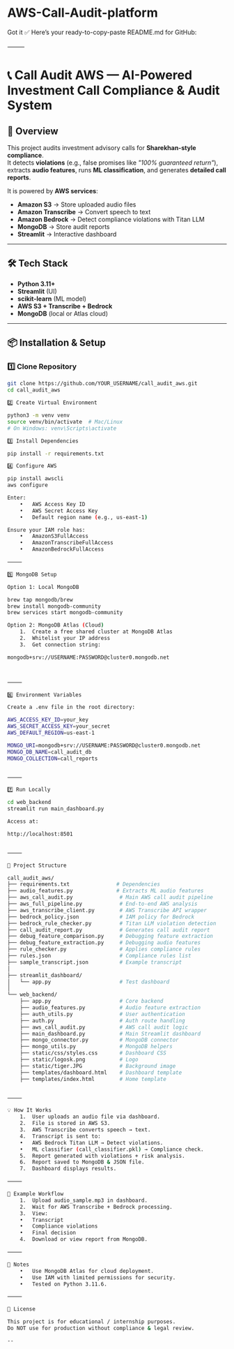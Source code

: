 # AWS-Call-Audit-platform
Got it ✅
Here’s your ready-to-copy-paste README.md for GitHub:

⸻


# 📞 Call Audit AWS — AI-Powered Investment Call Compliance & Audit System

## 📖 Overview
This project audits investment advisory calls for **Sharekhan-style compliance**.  
It detects **violations** (e.g., false promises like *"100% guaranteed return"*),  
extracts **audio features**, runs **ML classification**, and generates **detailed call reports**.  

It is powered by **AWS services**:
- **Amazon S3** → Store uploaded audio files
- **Amazon Transcribe** → Convert speech to text
- **Amazon Bedrock** → Detect compliance violations with Titan LLM
- **MongoDB** → Store audit reports
- **Streamlit** → Interactive dashboard

---

## 🛠 Tech Stack
- **Python 3.11+**
- **Streamlit** (UI)
- **scikit-learn** (ML model)
- **AWS S3 + Transcribe + Bedrock**
- **MongoDB** (local or Atlas cloud)

---

## 📦 Installation & Setup

### 1️⃣ Clone Repository
```bash
git clone https://github.com/YOUR_USERNAME/call_audit_aws.git
cd call_audit_aws

2️⃣ Create Virtual Environment

python3 -m venv venv
source venv/bin/activate  # Mac/Linux
# On Windows: venv\Scripts\activate

3️⃣ Install Dependencies

pip install -r requirements.txt

4️⃣ Configure AWS

pip install awscli
aws configure

Enter:
	•	AWS Access Key ID
	•	AWS Secret Access Key
	•	Default region name (e.g., us-east-1)

Ensure your IAM role has:
	•	AmazonS3FullAccess
	•	AmazonTranscribeFullAccess
	•	AmazonBedrockFullAccess

⸻

5️⃣ MongoDB Setup

Option 1: Local MongoDB

brew tap mongodb/brew
brew install mongodb-community
brew services start mongodb-community

Option 2: MongoDB Atlas (Cloud)
	1.	Create a free shared cluster at MongoDB Atlas
	2.	Whitelist your IP address
	3.	Get connection string:

mongodb+srv://USERNAME:PASSWORD@cluster0.mongodb.net



⸻

6️⃣ Environment Variables

Create a .env file in the root directory:

AWS_ACCESS_KEY_ID=your_key
AWS_SECRET_ACCESS_KEY=your_secret
AWS_DEFAULT_REGION=us-east-1

MONGO_URI=mongodb+srv://USERNAME:PASSWORD@cluster0.mongodb.net
MONGO_DB_NAME=call_audit_db
MONGO_COLLECTION=call_reports


⸻

7️⃣ Run Locally

cd web_backend
streamlit run main_dashboard.py

Access at:

http://localhost:8501


⸻

📂 Project Structure

call_audit_aws/
├── requirements.txt               # Dependencies
├── audio_features.py              # Extracts ML audio features
├── aws_call_audit.py               # Main AWS call audit pipeline
├── aws_full_pipeline.py            # End-to-end AWS analysis
├── aws_transcribe_client.py        # AWS Transcribe API wrapper
├── bedrock_policy.json             # IAM policy for Bedrock
├── bedrock_rule_checker.py         # Titan LLM violation detection
├── call_audit_report.py            # Generates call audit report
├── debug_feature_comparison.py     # Debugging feature extraction
├── debug_feature_extraction.py     # Debugging audio features
├── rule_checker.py                 # Applies compliance rules
├── rules.json                      # Compliance rules list
├── sample_transcript.json          # Example transcript
│
├── streamlit_dashboard/
│   └── app.py                      # Test dashboard
│
└── web_backend/
    ├── app.py                      # Core backend
    ├── audio_features.py           # Audio feature extraction
    ├── auth_utils.py               # User authentication
    ├── auth.py                     # Auth route handling
    ├── aws_call_audit.py           # AWS call audit logic
    ├── main_dashboard.py           # Main Streamlit dashboard
    ├── mongo_connector.py          # MongoDB connector
    ├── mongo_utils.py              # MongoDB helpers
    ├── static/css/styles.css       # Dashboard CSS
    ├── static/logosk.png           # Logo
    ├── static/tiger.JPG            # Background image
    ├── templates/dashboard.html    # Dashboard template
    ├── templates/index.html        # Home template


⸻

💡 How It Works
	1.	User uploads an audio file via dashboard.
	2.	File is stored in AWS S3.
	3.	AWS Transcribe converts speech → text.
	4.	Transcript is sent to:
	•	AWS Bedrock Titan LLM → Detect violations.
	•	ML classifier (call_classifier.pkl) → Compliance check.
	5.	Report generated with violations + risk analysis.
	6.	Report saved to MongoDB & JSON file.
	7.	Dashboard displays results.

⸻

🧪 Example Workflow
	1.	Upload audio_sample.mp3 in dashboard.
	2.	Wait for AWS Transcribe + Bedrock processing.
	3.	View:
	•	Transcript
	•	Compliance violations
	•	Final decision
	4.	Download or view report from MongoDB.

⸻

📌 Notes
	•	Use MongoDB Atlas for cloud deployment.
	•	Use IAM with limited permissions for security.
	•	Tested on Python 3.11.6.

⸻

📜 License

This project is for educational / internship purposes.
Do NOT use for production without compliance & legal review.

--
